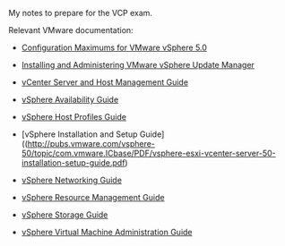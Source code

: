 My notes to prepare for the VCP exam.

Relevant VMware documentation:

* [Configuration Maximums for VMware vSphere 5.0](http://www.vmware.com/pdf/vsphere5/r50/vsphere-50-configuration-maximums.pdf)

* [Installing and Administering VMware vSphere Update Manager](http://pubs.vmware.com/vsphere-50/topic/com.vmware.ICbase/PDF/vsphere-update-manager-50-install-administration-guide.pdf)

* [vCenter Server and Host Management Guide](http://pubs.vmware.com/vsphere-50/topic/com.vmware.ICbase/PDF/vsphere-esxi-vcenter-server-50-host-management-guide.pdf)

* [vSphere Availability Guide](http://pubs.vmware.com/vsphere-50/topic/com.vmware.ICbase/PDF/vsphere-esxi-vcenter-server-50-availability-guide.pdf)

* [vSphere Host Profiles Guide](http://pubs.vmware.com/vsphere-50/topic/com.vmware.ICbase/PDF/vsphere-esxi-vcenter-server-50-host-profiles-guide.pdf)

* [vSphere Installation and Setup Guide]((http://pubs.vmware.com/vsphere-50/topic/com.vmware.ICbase/PDF/vsphere-esxi-vcenter-server-50-installation-setup-guide.pdf)

* [vSphere Networking Guide](http://pubs.vmware.com/vsphere-50/topic/com.vmware.ICbase/PDF/vsphere-esxi-vcenter-server-50-networking-guide.pdf)

* [vSphere Resource Management Guide](http://pubs.vmware.com/vsphere-50/topic/com.vmware.ICbase/PDF/vsphere-esxi-vcenter-server-50-resource-management-guide.pdf)

* [vSphere Storage Guide](http://pubs.vmware.com/vsphere-50/topic/com.vmware.ICbase/PDF/vsphere-esxi-vcenter-server-50-storage-guide.pdf)

* [vSphere Virtual Machine Administration Guide](http://pubs.vmware.com/vsphere-50/topic/com.vmware.ICbase/PDF/vsphere-esxi-vcenter-server-50-virtual-machine-admin-guide.pdf)
